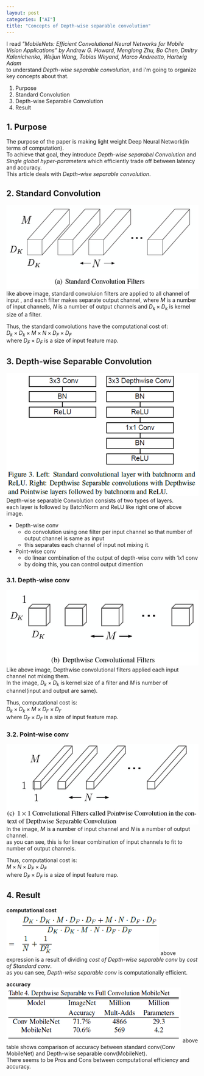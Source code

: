 ```yaml
---
layout: post
categories: ["AI"]
title: "Concepts of Depth-wise separable convolution"
---
```


I read _"MobileNets: Efficient Convolutional Neural Networks for Mobile Vision Applications" by Andrew G. Howard, Menglong Zhu, Bo Chen, Dmitry Kalenichenko, Weijun Wang, Tobias Weyand, Marco Andreetto, Hartwig Adam_  
to understand _Depth-wise separable convolution_, and i'm going to organize key concepts about that.  
  
1. Purpose
2. Standard Convolution
3. Depth-wise Separable Convolution
4. Result 
  
## 1. Purpose
The purpose of the paper is making light weight Deep Neural Network(in terms of computation).  
To achieve that goal, they introduce _Depth-wise separabel Convolution_ and _Single global hyper-parameters_ which efficiently trade off between latency and accuracy.  
This article deals with _Depth-wise separable convolution_.  
  
## 2. Standard Convolution
![standard convolution filters](/assets/post/AI/depth_wise_separable_convolution/standard_convolution_filters.png)  
like above image, standard convoluion filters are applied to all channel of input , and each filter makes separate output channel, where $M$ is a number of input channels, $N$ is a number of output channels and $D_k \times D_k$ is kernel size of a filter. 
  
Thus, the standard convolutions have the computational cost of:  
$D_k \times D_k \times M \times N \times D_F \times D_F$  
where $D_F \times D_F$ is a size of input feature map.  
  
## 3. Depth-wise Separable Convolution
![](/assets/post/AI/depth_wise_separable_convolution/architecture.png)  
Depth-wise separable Convolution consists of two types of layers.  
each layer is followed by BatchNorm and ReLU like right one of above image.  
- Depth-wise conv
    - do convolution using one filter per input channel so that number of output channel is same as input
    - this separates each channel of input not mixing it.
- Point-wise conv
    - do linear combination of the output of depth-wise conv with 1x1 conv
    - by doing this, you can control output dimention
  
### 3.1. Depth-wise conv  
![depth-wise conv filters](/assets/post/AI/depth_wise_separable_convolution/depth_wise_conv_filters.png)
Like above image, Depthwise convolutional filters applied each input channel not mixing them.  
In the image, $D_k \times D_k$ is kernel size of a filter and $M$ is number of channel(input and output are same).   
  
Thus, computational cost is:  
$D_k \times D_k \times M \times D_F \times D_F$   
where $D_F \times D_F$ is a size of input feature map.  
  
### 3.2. Point-wise conv
![](/assets/post/AI/depth_wise_separable_convolution/point_wise_conv_filters.png)  
In the image, $M$ is a number of input channel and $N$ is a number of output channel.  
as you can see, this is for linear combination of input channels to fit to number of output channels.  
  
Thus, computational cost is:  
$M \times N \times D_F \times D_F$  
where $D_F \times D_F$ is a size of input feature map.  

## 4. Result  

__computational cost__  
![](/assets/post/AI/depth_wise_separable_convolution/compare_computation_cost.png)
above expression is a result of dividing _cost of Depth-wise separable conv_ by _cost of Standard conv_.  
as you can see, _Depth-wise separable conv_ is computationally efficient.  
  
__accuracy__  
![](/assets/post/AI/depth_wise_separable_convolution/compare_accuracy.png)
above table shows comparison of accuracy between standard conv(Conv MobileNet) and Depth-wise separable conv(MobileNet).   
There seems to be Pros and Cons between computational efficiency and accuracy.
